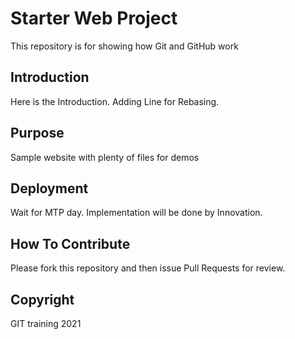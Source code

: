 # Starter Web Project

This repository is for showing how Git and GitHub work

## Introduction 
Here is the Introduction. Adding Line for Rebasing.

## Purpose
Sample website with plenty of files for demos

## Deployment 
Wait for MTP day. Implementation will be done by Innovation.

## How To Contribute

Please fork this repository and then issue Pull Requests for review.

## Copyright

GIT training 2021